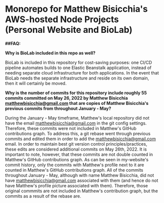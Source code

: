 # Monorepo for Matthew Bisicchia's AWS-hosted Node Projects (Personal Website and BioLab)


**##FAQ:**

**Why is BioLab included in this repo as well?**

BioLab is included in this repository for cost-saving purposes: one CI/CD pipeline automates builds to one Elastic Beanstalk application, instead of needing separate cloud infrastructure for both applications. In the event that BioLab needs the separate infrastructure and reside on its own domain, then it will certainly be moved.

**Why is the number of commits for this repository include roughly 55 commits committed on May 26, 2022 by Matthew Bisicchia <matthewbisicchia@gmail.com> that are copies of Matthew Bisicchia's previous commits from throughout January - May?**

During the January - May timeframe, Matthew's local repository did not have the email matthewbisicchia@gmail.com in the git config settings. Therefore, these commits were not included in Matthew's GitHub contributions graph. To address this, a git rebase went through previous commits and edited them in order to add the <matthewbisicchia@gmail.com> email. In order to maintain best git version control principles/practices, these edits are considered additional commits on May 26th, 2022. It is important to note, however, that these commits are not double counted in Matthew's GitHub contributions graph. As can be seen in my-website's commit history, only the commits with Matthew's profile next to it are counted in Matthew's GitHub contributions graph. All of the commits throughout January - May, although with name Matthew Bisicchia, did not have <matthewbisicchia@gmail.com> associated with them (and hence do not have Matthew's profile picture associated with them). Therefore, those original commmits are not included in Matthew's contribution graph, but the commits as a result of the rebase are. 
